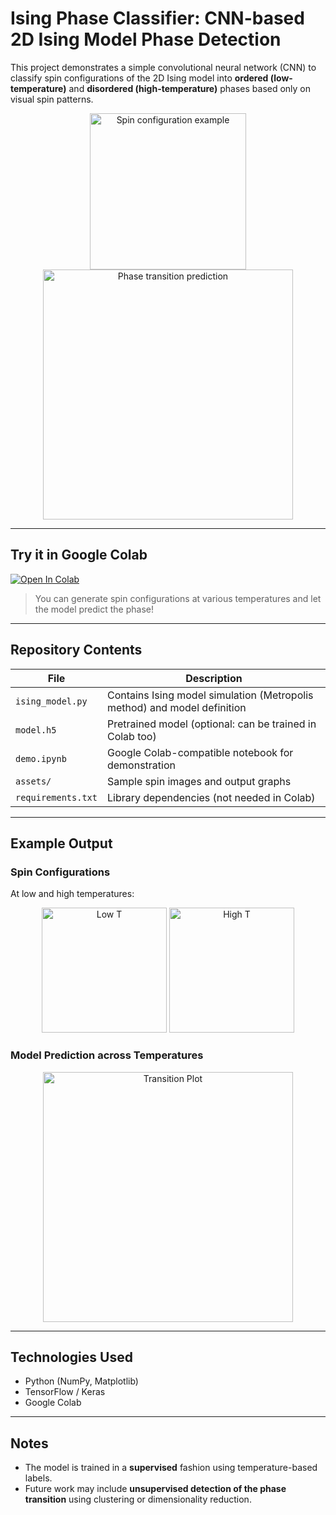 # Ising Phase Classifier: CNN-based 2D Ising Model Phase Detection

This project demonstrates a simple convolutional neural network (CNN) to classify spin configurations of the 2D Ising model into **ordered (low-temperature)** and **disordered (high-temperature)** phases based only on visual spin patterns.

<p align="center">
  <img src="assets/spin_example.png" alt="Spin configuration example" width="250"/>
  <img src="assets/transition_plot.png" alt="Phase transition prediction" width="400"/>
</p>

---

## Try it in Google Colab

[![Open In Colab](https://colab.research.google.com/assets/colab-badge.svg)](
https://colab.research.google.com/github/your-username/ising-phase-classifier/blob/main/demo.ipynb)

> You can generate spin configurations at various temperatures and let the model predict the phase!

---

## Repository Contents

| File | Description |
|------|-------------|
| `ising_model.py` | Contains Ising model simulation (Metropolis method) and model definition |
| `model.h5` | Pretrained model (optional: can be trained in Colab too) |
| `demo.ipynb` | Google Colab-compatible notebook for demonstration |
| `assets/` | Sample spin images and output graphs |
| `requirements.txt` | Library dependencies (not needed in Colab) |

---

## Example Output

### Spin Configurations

At low and high temperatures:

<p align="center">
  <img src="assets/spin_lowT.png" alt="Low T" width="200"/>
  <img src="assets/spin_highT.png" alt="High T" width="200"/>
</p>

### Model Prediction across Temperatures

<p align="center">
  <img src="assets/transition_plot.png" alt="Transition Plot" width="400"/>
</p>

---

## Technologies Used

- Python (NumPy, Matplotlib)
- TensorFlow / Keras
- Google Colab

---

## Notes

- The model is trained in a **supervised** fashion using temperature-based labels.
- Future work may include **unsupervised detection of the phase transition** using clustering or dimensionality reduction.
